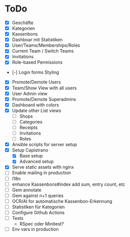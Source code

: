 # ToDo
- [x] Geschäfte
- [x] Kategorien
- [x] Kassenbons
- [x] Dashboar mit Statistiken
- [x] User/Teams/Memberships/Roles
- [x] Current Team / Switch Teams
- [x] Invitations
- [x] Role-based Permissions
- [-] Login forms Styling
- [x] Promote/Demote Users
- [x] Team/Show View with all users
- [x] User Admin view
- [x] Promote/Demote Superadmins
- [x] Dashboard with colors
- [x] Update other List views
  - [ ] Shops
  - [ ] Categories
  - [ ] Receipts
  - [ ] Invitations
  - [ ] Roles
- [x] Ansible scripts for server setup
- [x] Setup Capistrano
  - [x] Base setup
  - [x] Advanced setup
- [x] Serve static assets with nginx
- [ ] Enable mailing in production
- [ ] I18n
- [ ] enhance Kassenbons#index add sum, entry count, etc
- [ ] Gem annotate
- [ ] Gem against n+1 queries
- [ ] OCR/AI for automatische Kassenbon-Erkennung
- [ ] Statistiken für Kategorien 
- [ ] Configure Github Actions
- [ ] Tests
  - RSpec oder Minitest?
- [ ] Env vars in production

